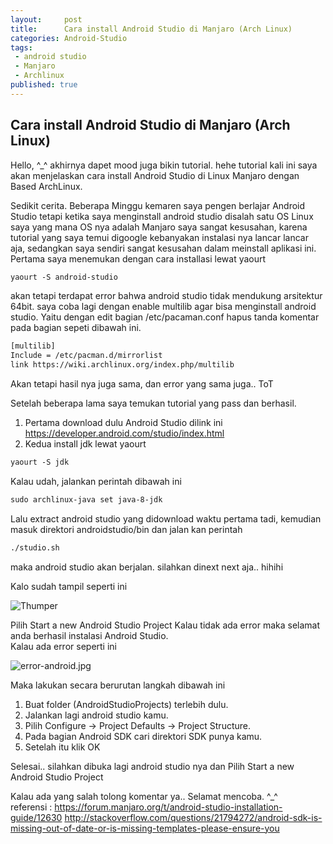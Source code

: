 ```yaml
---
layout:     post
title:      Cara install Android Studio di Manjaro (Arch Linux) 
categories: Android-Studio
tags:
 - android studio
 - Manjaro
 - Archlinux
published: true
---
```

## Cara install Android Studio di Manjaro (Arch Linux) 

Hello, ^_^ akhirnya dapet mood juga bikin tutorial. hehe tutorial kali ini saya akan menjelaskan cara install Android Studio di Linux Manjaro dengan Based ArchLinux.

Sedikit cerita. Beberapa Minggu kemaren saya pengen berlajar Android Studio tetapi ketika saya menginstall android studio disalah satu OS Linux saya yang mana OS nya adalah Manjaro saya sangat kesusahan, karena tutorial yang saya temui digoogle kebanyakan instalasi nya lancar lancar aja, sedangkan saya sendiri sangat kesusahan dalam meinstall aplikasi ini.  
Pertama saya menemukan dengan cara installasi lewat yaourt
```html
yaourt -S android-studio
```
akan tetapi terdapat error bahwa android studio tidak mendukung arsitektur 64bit. saya coba lagi dengan enable multilib agar bisa menginstall android studio. Yaitu dengan edit bagian /etc/pacaman.conf hapus tanda komentar pada bagian sepeti dibawah ini.
```html
[multilib]
Include = /etc/pacman.d/mirrorlist
link https://wiki.archlinux.org/index.php/multilib
```
Akan tetapi hasil nya juga sama, dan error yang sama juga.. ToT

Setelah beberapa lama saya temukan tutorial yang pass dan berhasil.  
1. Pertama download dulu Android Studio dilink ini https://developer.android.com/studio/index.html  
2. Kedua install jdk lewat yaourt  
```html
yaourt -S jdk  
```
Kalau udah, jalankan perintah dibawah ini
```html
sudo archlinux-java set java-8-jdk
```
Lalu extract android studio yang didownload waktu pertama tadi, kemudian masuk direktori androidstudio/bin dan jalan kan perintah 
```html
./studio.sh
```
maka android studio akan berjalan. silahkan dinext next aja.. hihihi

Kalo sudah tampil seperti ini


![Thumper]({{site.baseurl}}/_posts/error-android.jpg)


Pilih Start a new Android Studio Project Kalau tidak ada error maka selamat anda berhasil instalasi Android Studio.  
Kalau ada error seperti ini

![error-android.jpg]({{site.baseurl}}/_posts/error-android.jpg)

Maka lakukan secara berurutan langkah dibawah ini

1. Buat folder (AndroidStudioProjects) terlebih dulu.
2. Jalankan lagi android studio kamu.
3. Pilih Configure -> Project Defaults -> Project Structure.
4. Pada bagian Android SDK cari direktori SDK punya kamu.
5. Setelah itu klik OK

Selesai.. silahkan dibuka lagi android studio nya dan Pilih Start a new Android Studio Project

Kalau ada yang salah tolong komentar ya.. Selamat mencoba. ^_^  
referensi :
https://forum.manjaro.org/t/android-studio-installation-guide/12630
http://stackoverflow.com/questions/21794272/android-sdk-is-missing-out-of-date-or-is-missing-templates-please-ensure-you
